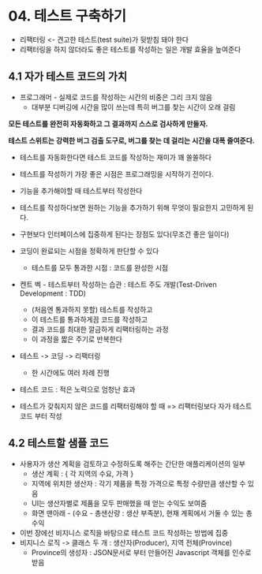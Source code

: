 # 04. 테스트 구축하기

- 리팩터링 <- 견고한 테스트(test suite)가 뒷받침 돼야 한다
- 리팩터링을 하지 않더라도 좋은 테스트를 작성하는 일은 개발 효율을 높여준다

## 4.1 자가 테스트 코드의 가치

- 프로그래머 - 실제로 코드를 작성하는 시간의 비중은 그리 크지 않음
  - 대부분 디버깅에 시간을 많이 쓰는데 특히 버그를 찾는 시간이 오래 걸림

**모든 테스트를 완전히 자동화하고 그 결과까지 스스로 검사하게 만들자.**

**테스트 스위트는 강력한 버그 검출 도구로, 버그를 찾는 데 걸리는 시간을 대폭 줄여준다.**

- 테스트를 자동화한다면 테스트 코드를 작성하는 재미가 꽤 쏠쏠하다

- 테스트를 작성하기 가장 좋은 시점은 프로그래밍을 시작하기 전이다.

- 기능을 추가해야할 때 테스트부터 작성한다
- 테스트를 작성하다보면 원하는 기능을 추가하기 위해 무엇이 필요한지 고민하게 된다.
- 구현보다 인터페이스에 집중하게 된다는 장점도 있다(무조건 좋은 일이다)
- 코딩이 완료되는 시점을 정확하게 판단할 수 있다

  - 테스트를 모두 통과한 시점 : 코드를 완성한 시점

- 켄트 벡 - 테스트부터 작성하는 습관 : 테스트 주도 개발(Test-Driven Development : TDD)
  - (처음엔 통과하지 못할) 테스트를 작성하고
  - 이 테스트를 통과하게끔 코드를 작성하고
  - 결과 코드를 최대한 깔금하게 리팩터링하는 과정
  - 이 과정을 짧은 주기로 반복한다
- 테스트 -> 코딩 -> 리팩터링

  - 한 시간에도 여러 차례 진행

- 테스트 코드 : 적은 노력으로 엄청난 효과

- 테스트가 갖춰지지 않은 코드를 리팩터링해야 할 때 => 리팩터링보다 자가 테스트 코드 부터 작성

## 4.2 테스트할 샘플 코드

- 사용자가 생산 계획을 검토하고 수정하도록 해주는 간단한 애플리케이션의 일부
  - 생산 계획 : { 각 지역의 수요, 가격 }
  - 지역에 위치한 생산자 : 각기 제품을 특정 가격으로 특정 수량만큼 생산할 수 있음
  - UI는 생산자별로 제품을 모두 판매했을 때 얻는 수익도 보여줌
  - 화면 맨아래 - (수요 - 총샌산량 : 생산 부족분), 현재 계획에서 거둘 수 있는 총수익
- 이번 장에선 비지니스 로직을 바탕으로 테스트 코드 작성하는 방법에 집중
- 비지니스 로직 -> 클래스 두 개 : 생산자(Producer), 지역 전체(Province)
  - Province의 생성자 : JSON문서로 부터 만들어진 Javascript 객체를 인수로 받음
